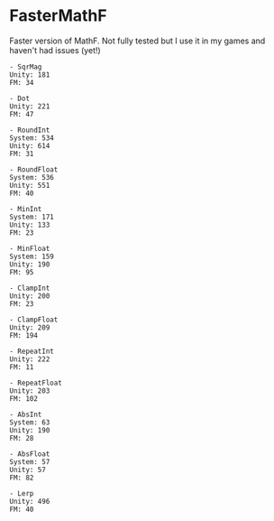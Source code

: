 # FasterMathF
Faster version of MathF. Not fully tested but I use it in my games and haven't had issues (yet!)

```
- SqrMag
Unity: 181
FM: 34

- Dot
Unity: 221
FM: 47

- RoundInt
System: 534
Unity: 614
FM: 31

- RoundFloat
System: 536
Unity: 551
FM: 40

- MinInt
System: 171
Unity: 133
FM: 23

- MinFloat
System: 159
Unity: 190
FM: 95

- ClampInt
Unity: 200
FM: 23

- ClampFloat
Unity: 209
FM: 194

- RepeatInt
Unity: 222
FM: 11

- RepeatFloat
Unity: 203
FM: 102

- AbsInt
System: 63
Unity: 190
FM: 28

- AbsFloat
System: 57
Unity: 57
FM: 82

- Lerp
Unity: 496
FM: 40
```
